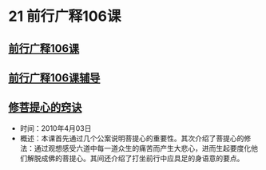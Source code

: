# 21 前行广释106课

## [前行广释106课](https://huidengchanxiu.net/refs/qxgs/qxgs-09ptx#前行广释第106课)

## [前行广释106课辅导](https://huidengchanxiu.net/refs/qxgs/fudao/qxgsfd-09ptx#前行广释第106课辅导)

## [修菩提心的窍诀](https://www.fohuifayu.com/index.php/huideng-jiangtang/fofa-jianxiu/puti-xin/689-l10005)

- 时间：2010年4月03日
- 概述：本课首先通过几个公案说明菩提心的重要性。其次介绍了菩提心的修法：通过观想感受六道中每一道众生的痛苦而产生大悲心，进而生起要度化他们解脱成佛的菩提心。其间还介绍了打坐前行中应具足的身语意的要点。